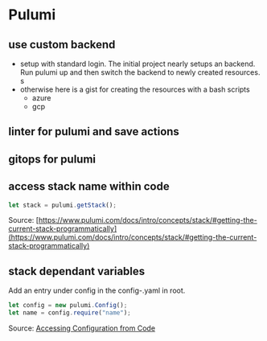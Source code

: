 # Pulumi

## use custom backend

- setup with standard login. The initial project nearly setups an backend. Run pulumi up and then switch the backend to newly created resources. s
- otherwise here is a gist for creating the resources with a bash scripts
    - azure
    - gcp


## linter for pulumi and save actions
## gitops for pulumi

## access stack name within code

```typescript
let stack = pulumi.getStack();
```

Source: [https://www.pulumi.com/docs/intro/concepts/stack/#getting-the-current-stack-programmatically](https://www.pulumi.com/docs/intro/concepts/stack/#getting-the-current-stack-programmatically)

## stack dependant variables

Add an entry under config in the config-<stack>.yaml in root.

```typescript
let config = new pulumi.Config();
let name = config.require("name");
```

Source: [Accessing Configuration from Code](https://www.pulumi.com/docs/intro/concepts/config/#code)
